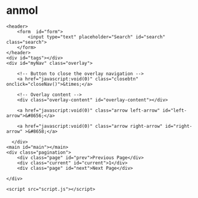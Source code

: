 # anmol<!DOCTYPE html>
<html lang="en">
<head>
    <meta charset="UTF-8">
    <meta name="viewport" content="width=device-width, initial-scale=1.0">
    <link rel="stylesheet" href="style.css">
    <title>Movie App</title>
</head>
<body>
    
    <header>
        <form  id="form">
            <input type="text" placeholder="Search" id="search" class="search">
        </form>
    </header>
    <div id="tags"></div>
    <div id="myNav" class="overlay">

        <!-- Button to close the overlay navigation -->
        <a href="javascript:void(0)" class="closebtn" onclick="closeNav()">&times;</a>
      
        <!-- Overlay content -->
        <div class="overlay-content" id="overlay-content"></div>
        
        <a href="javascript:void(0)" class="arrow left-arrow" id="left-arrow">&#8656;</a> 
        
        <a href="javascript:void(0)" class="arrow right-arrow" id="right-arrow" >&#8658;</a>

      </div>
    <main id="main"></main>
    <div class="pagination">
        <div class="page" id="prev">Previous Page</div>
        <div class="current" id="current">1</div>
        <div class="page" id="next">Next Page</div>

    </div>

    <script src="script.js"></script>
</body>
</html>
